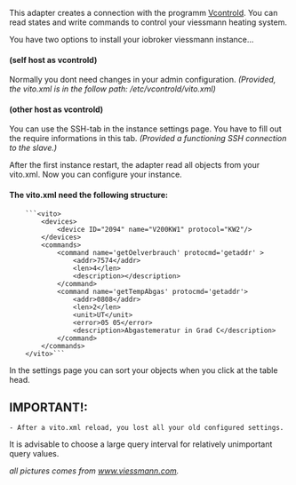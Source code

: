 This adapter creates a connection with the programm [Vcontrold](https://github.com/openv/vcontrold).
You can read states and write commands to control your viessmann heating system.

You have two options to install your iobroker viessmann instance...

#### (self host as vcontrold)
Normally you dont need changes in your admin configuration.
*(Provided, the vito.xml is in the follow path: /etc/vcontrold/vito.xml)*

#### (other host as vcontrold)
You can use the SSH-tab in the instance settings page. You have to fill out the require informations in this tab.
*(Provided a functioning SSH connection to the slave.)*

After the first instance restart, the adapter read all objects from your vito.xml.
Now you can configure your instance.



#### The vito.xml need the following structure:

		```<vito>
			<devices>
				<device ID="2094" name="V200KW1" protocol="KW2"/>
			</devices>
			<commands>
				<command name='getOelverbrauch' protocmd='getaddr' >
					<addr>7574</addr>
					<len>4</len>
					<description></description>
				</command>
				<command name='getTempAbgas' protocmd='getaddr'>
					<addr>0808</addr>
					<len>2</len>
					<unit>UT</unit>
					<error>05 05</error>
					<description>Abgastemeratur in Grad C</description>
				</command>
			</commands>
		</vito>```

In the settings page you can sort your objects when you click at the table head.


## IMPORTANT!: 	
	- After a vito.xml reload, you lost all your old configured settings.


It is advisable to choose a large query interval for relatively unimportant query values.


*all pictures comes from www.viessmann.com.*
